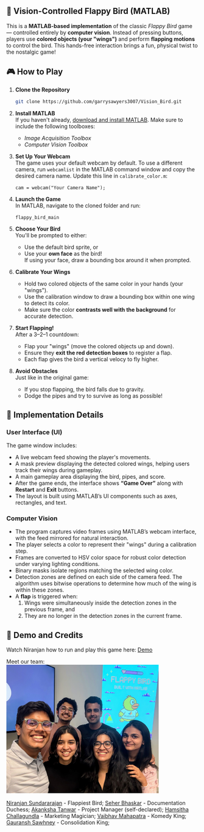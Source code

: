 ## 🐤 Vision-Controlled Flappy Bird (MATLAB)

This is a **MATLAB-based implementation** of the classic *Flappy Bird* game — controlled entirely by **computer vision**. Instead of pressing buttons, players use **colored objects (your "wings")** and perform **flapping motions** to control the bird. This hands-free interaction brings a fun, physical twist to the nostalgic game!


## 🎮 How to Play

1. **Clone the Repository**
   ```bash
   git clone https://github.com/garrysawyers3007/Vision_Bird.git
   ```
2. **Install MATLAB**  
   If you haven't already, [download and install MATLAB](https://www.mathworks.com/help/install/ug/install-products-with-internet-connection.html).  Make sure to include the following toolboxes:
   - *Image Acquisition Toolbox*
   - *Computer Vision Toolbox*

3. **Set Up Your Webcam**  
   The game uses your default webcam by default. To use a different camera, run `webcamlist` in the MATLAB command window and copy the desired camera name. Update this line in `calibrate_color.m`:
     ```
     cam = webcam("Your Camera Name");
     ```

4. **Launch the Game**  
   In MATLAB, navigate to the cloned folder and run:
   ```
   flappy_bird_main
   ```

5. **Choose Your Bird**  
   You'll be prompted to either:
   - Use the default bird sprite, or  
   - Use your **own face** as the bird!  
   If using your face, draw a bounding box around it when prompted.

6. **Calibrate Your Wings**  
   - Hold two colored objects of the same color in your hands (your "wings").
   - Use the calibration window to draw a bounding box within one wing to detect its color.
   - Make sure the color **contrasts well with the background** for accurate detection.

7. **Start Flapping!**  
   After a 3–2–1 countdown:
   - Flap your "wings" (move the colored objects up and down).
   - Ensure they **exit the red detection boxes** to register a flap.
   - Each flap gives the bird a vertical velocy to fly higher.

8. **Avoid Obstacles**  
   Just like in the original game:
   - If you stop flapping, the bird falls due to gravity.
   - Dodge the pipes and try to survive as long as possible!


## 🔧 Implementation Details

### User Interface (UI)  
The game window includes:  
- A live webcam feed showing the player's movements.  
- A mask preview displaying the detected colored wings, helping users track their wings during gameplay.  
- A main gameplay area displaying the bird, pipes, and score.  
- After the game ends, the interface shows **“Game Over”** along with **Restart** and **Exit** buttons.  
- The layout is built using MATLAB’s UI components such as axes, rectangles, and text.

### Computer Vision  
- The program captures video frames using MATLAB’s webcam interface, with the feed mirrored for natural interaction.  
- The player selects a color to represent their "wings" during a calibration step.  
- Frames are converted to HSV color space for robust color detection under varying lighting conditions.  
- Binary masks isolate regions matching the selected wing color.  
- Detection zones are defined on each side of the camera feed. The algorithm uses bitwise operations to determine how much of the wing is within these zones.  
- A **flap** is triggered when:  
  1. Wings were simultaneously inside the detection zones in the previous frame, and  
  2. They are no longer in the detection zones in the current frame.

## 🎥 Demo and Credits
Watch Niranjan how to run and play this game here: [Demo](https://drive.google.com/file/d/1LSWjWkQT2WTPhmtvQxfIMlbeoO29xxlh/view?usp=drivesdk)

Meet our team: 
<img src="images/goat.jpg" alt="Team picture" width="400"/>
<!--![https://drive.google.com/file/d/1MieWhRTgMQzdkcGof7AXjNfAClHeTKi6/view?usp=drivesdk](images/goat.jpg)-->
[Niranjan Sundararajan](https://www.linkedin.com/in/sundararajann) - Flappiest Bird; [Seher Bhaskar](https://www.linkedin.com/in/seher-bhaskar) - Documentation Duchess; [Akanksha Tanwar](https://www.linkedin.com/in/akankshatanwar17) - Project Manager (self-declared); [Hamsitha Challagundla](https://www.linkedin.com/in/hamsithachallagundla) - Marketing Magician; 
[Vaibhav Mahapatra](https://www.linkedin.com/in/vaibhav-mahapatra-aa0a591a8) - Komedy King;  [Gauransh Sawhney](https://www.linkedin.com/in/gauransh3007) - Consolidation King; 
